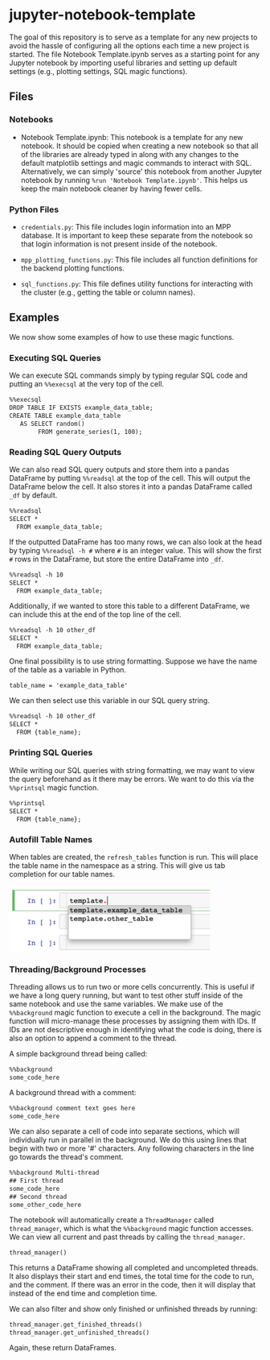 # jupyter-notebook-template

The goal of this repository is to serve as a template for any new projects to avoid the hassle of configuring all the options each time a new project is started. The file Notebook Template.ipynb serves as a starting point for any Jupyter notebook by importing useful libraries and setting up default settings (e.g., plotting settings, SQL magic functions).

## Files
### Notebooks
- Notebook Template.ipynb: This notebook is a template for any new notebook. It should be copied when creating a new notebook so that all of the libraries are already typed in along with any changes to the default matplotlib settings and magic commands to interact with SQL. Alternatively, we can simply 'source' this notebook from another Jupyter notebook by running `%run 'Notebook Template.ipynb'`. This helps us keep the main notebook cleaner by having fewer cells.

### Python Files
- `credentials.py`: This file includes login information into an MPP database. It is important to keep these separate from the notebook so that login information is not present inside of the notebook.

- `mpp_plotting_functions.py`: This file includes all function definitions for the backend plotting functions.

- `sql_functions.py`: This file defines utility functions for interacting with the cluster (e.g., getting the table or column names).

## Examples
We now show some examples of how to use these magic functions.
### Executing SQL Queries
We can execute SQL commands simply by typing regular SQL code and putting an `%%execsql` at the very top of the cell.
```
%%execsql
DROP TABLE IF EXISTS example_data_table;
CREATE TABLE example_data_table
   AS SELECT random()
        FROM generate_series(1, 100);
```

### Reading SQL Query Outputs
We can also read SQL query outputs and store them into a pandas DataFrame by putting `%%readsql` at the top of the cell. This will output the DataFrame below the cell. It also stores it into a pandas DataFrame called `_df` by default.

```
%%readsql
SELECT *
  FROM example_data_table;
```

If the outputted DataFrame has too many rows, we can also look at the head by typing `%%readsql -h #` where `#` is an integer value. This will show the first `#` rows in the DataFrame, but store the entire DataFrame into `_df`.

```
%%readsql -h 10
SELECT *
  FROM example_data_table;
```

Additionally, if we wanted to store this table to a different DataFrame, we can include this at the end of the top line of the cell.

```
%%readsql -h 10 other_df
SELECT *
  FROM example_data_table;
```

One final possibility is to use string formatting. Suppose we have the name of the table as a variable in Python.

```
table_name = 'example_data_table'
```

We can then select use this variable in our SQL query string.

```
%%readsql -h 10 other_df
SELECT *
  FROM {table_name};
```

### Printing SQL Queries
While writing our SQL queries with string formatting, we may want to view the query beforehand as it there may be errors. We want to do this via the `%%printsql` magic function.

```
%%printsql
SELECT *
  FROM {table_name};
```

### Autofill Table Names
When tables are created, the `refresh_tables` function is run. This will place the table name in the namespace as a string. This will give us tab completion for our table names.

<img src='autofill.png' width='400'>

### Threading/Background Processes
Threading allows us to run two or more cells concurrently. This is useful if we have a long query running, but want to test other stuff inside of the same notebook and use the same variables. We make use of the `%%background` magic function to execute a cell in the background. The magic function will micro-manage these processes by assigning them with IDs. If IDs are not descriptive enough in identifying what the code is doing, there is also an option to append a comment to the thread.

A simple background thread being called:

```
%%background
some_code_here
```

A background thread with a comment:

```
%%background comment text goes here
some_code_here
```

We can also separate a cell of code into separate sections, which will individually run in parallel in the background. We do this using lines that begin with two or more '#' characters. Any following characters in the line go towards the thread's comment.
```
%%background Multi-thread
## First thread
some_code_here
## Second thread
some_other_code_here
```

The notebook will automatically create a `ThreadManager` called `thread_manager`, which is what the `%%background` magic function accesses. We can view all current and past threads by calling the `thread_manager`.

```
thread_manager()
```

This returns a DataFrame showing all completed and uncompleted threads. It also displays their start and end times, the total time for the code to run, and the comment. If there was an error in the code, then it will display that instead of the end time and completion time.

We can also filter and show only finished or unfinished threads by running:

```
thread_manager.get_finished_threads()
thread_manager.get_unfinished_threads()
```

Again, these return DataFrames.
